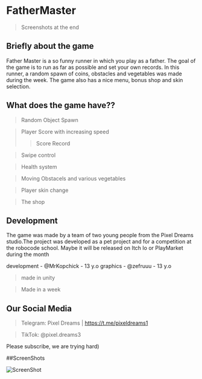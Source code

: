 # FatherMaster
> Screenshots at the end
## Briefly about the game
Father Master is a so funny runner in which you play as a father. The goal of the game is to run as far as possible and set your own records. In this runner, a random spawn of coins, obstacles and vegetables was made during the week. The game also has a nice menu, bonus shop and skin selection.

## What does the game have??

> Random Object Spawn

> Player Score with increasing speed
>> Score Record

> Swipe control

> Health system

> Moving Obstacels and various vegetables

> Player skin change

> The shop

## Development
The game was made by a team of two young people from the Pixel Dreams studio.The project was developed as a pet project and for a competition at the robocode school. Maybe it will be released on Itch Io or PlayMarket during the month

development - @MrKopchick - 13 y.o
graphics - @zefruuu - 13 y.o

> made in unity

> Made in a week

## Our Social Media

> Telegram: Pixel Dreams | https://t.me/pixeldreams1

> TikTok: @pixel.dreams3

Please subscribe, we are trying hard)

##ScreenShots

![ScreenShot]()
